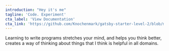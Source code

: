 ```yaml
---
introduction: "Hey it's me"
tagline: 'Code. Experiment'
cta_label: 'View Documentation'
cta_link: 'https://github.com/Knochenmark/gatsby-starter-level-2/blob/master/README.md'
---
```


Learning to write programs stretches your mind, and helps you think better, creates a way of thinking about things that I think is helpful in all domains.
